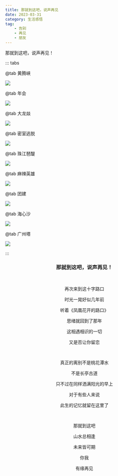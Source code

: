 ```yaml
---
title: 那就到这吧，说声再见
date: 2023-03-31
category: 生活感悟
tag:
    - 告别
    - 再见
    - 朋友
---
```


那就到这吧，说声再见！

<!-- more -->

::: tabs

@tab 黄腾峡

![](./images/1.jpeg)

@tab 年会

![](./images/2.jpeg)

@tab 大龙燚

![](./images/3.jpeg)

@tab 密室逃脱

![](./images/4.jpeg)

@tab 珠江琶醍

![](./images/5.jpeg)

@tab 麻辣英雄

![](./images/6.jpeg)

@tab 团建

![](./images/7.jpeg)

@tab 海心沙

![](./images/8.jpeg)

@tab 广州塔

![](./images/9.jpeg)

:::

<center>

<h3>那就到这吧，说声再见！</h3>

<br />

再次来到这十字路口

时光一晃好似几年前

听着《凤凰花开的路口》

思绪就回到了那年

这相遇相识的一切

又是否让你留恋

<br />

真正的离别不是桃花潭水

不是长亭古道

只不过在同样洒满阳光的早上

对于有些人来说

此生的记忆就留在这里了

<br />

那就到这吧

山水总相逢

未来皆可期

你我

有缘再见

</center>

